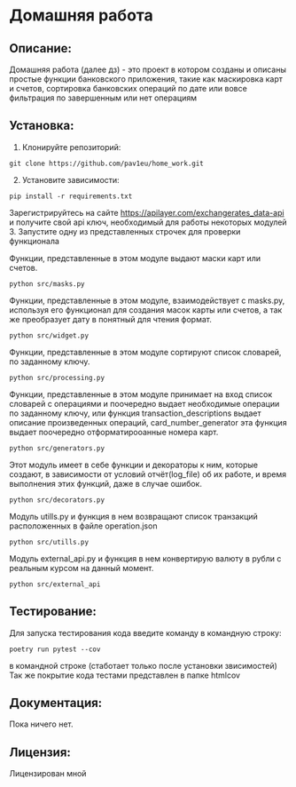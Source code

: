 # Домашняя работа 

## Описание:

Домашняя работа (далее дз) - это проект в котором созданы и описаны простые функции банковского приложения,
такие как маскировка карт и счетов, сортировка банковских
операций по дате или вовсе фильтрация по завершенным или нет операциям

## Установка:

1. Клонируйте репозиторий:
```
git clone https://github.com/pav1eu/home_work.git
```
2. Установите зависимости:
```
pip install -r requirements.txt
```
Зарегистрируйтесь на сайте https://apilayer.com/exchangerates_data-api
и получите свой api ключ, необходимый для работы некоторых модулей
3. Запустите одну из представленных строчек для проверки функционала

Функции, представленные в этом модуле выдают маски карт или счетов.
```
python src/masks.py
```

Функции, представленные в этом модуле, взаимодействует с masks.py, используя его функционал для создания 
масок карты или счетов, а так же преобразует дату в понятный для чтения формат.
```
python src/widget.py
```

Функции, представленные в этом модуле сортируют список словарей, по заданному ключу.
```
python src/processing.py
```

Функции, представленные в этом модуле принимает на вход список словарей с операциями и поочередно выдает необходимые 
операции по заданному ключу, или функция transaction_descriptions выдает описание произведенных операций,
card_number_generator эта функция выдает поочередно отформатирооанные номера карт.
```
python src/generators.py
```

Этот модуль имеет в себе функции и декораторы к ним, которые создают, в зависимости от условий отчёт(log_file) 
об их работе, и время выполнения этих функций, даже в случае ошибок. 
```
python src/decorators.py
```
Модуль utills.py и функция в нем возвращают список транзакций расположенных в файле operation.json
```
python src/utills.py
```
Модуль external_api.py и функция в нем конвертирую валюту в рубли с реальным курсом на данный момент.
```
python src/external_api
```

## Тестирование:
Для запуска тестирования кода введите команду в командную строку:
```
poetry run pytest --cov
```
в командной строке (стаботает только после установки звисимостей)
Так же покрытие кода тестами представлен в папке htmlcov  
## Документация:

Пока ничего нет.

## Лицензия:

Лицензирован мной